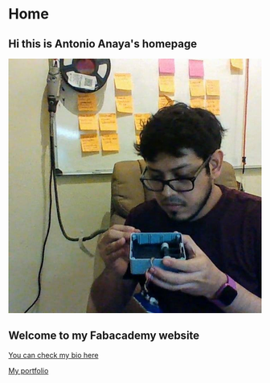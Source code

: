 # Home

<script id="asciicast-xLqACH4OH1MVKM1PXh7tTE31u" src="https://asciinema.org/a/xLqACH4OH1MVKM1PXh7tTE31u.js" async data-autoplay="true" data-loop=1 data-t=23 data-speed=2></script>

## Hi this is Antonio Anaya's homepage

![](./images/me_meme.jpg)

## Welcome to my Fabacademy website

[You can check my bio here](./about/index.md)

[My portfolio](https://docs.google.com/presentation/d/e/2PACX-1vQmyejE_FAWjtIBdAOacB1pdTpTRAXEbPqkuRE2p-DoZ6MzR95jXgPVaq3O7jFbN2KBzIOkTIO7qQ5o/embed?start=false&loop=true&delayms=3000#slide=id.p)
